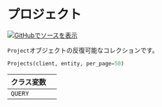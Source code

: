 # プロジェクト

[![](https://www.tensorflow.org/images/GitHub-Mark-32px.png)GitHubでソースを表示](https://www.github.com/wandb/client/tree/c4726707ed83ebb270a2cf84c4fd17b8684ff699/wandb/apis/public.py#L1405-L1462)

`Project`オブジェクトの反復可能なコレクションです。

```python
Projects(client, entity, per_page=50)
```

| クラス変数 | |
| :--- | :--- |
| `QUERY` | |